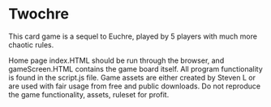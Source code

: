 # Twochre
This card game is a sequel to Euchre, played by 5 players with much more chaotic rules.

Home page index.HTML should be run through the browser, and gameScreen.HTML contains the game board itself. All program functionality is found in the script.js file.
Game assets are either created by Steven L or are used with fair usage from free and public downloads. Do not reproduce the game functionality, assets, ruleset for profit.
